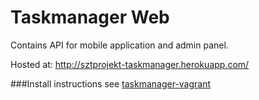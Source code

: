 Taskmanager Web
===============

Contains API for mobile application and admin panel.

Hosted at: http://sztprojekt-taskmanager.herokuapp.com/

###Install instructions
see [taskmanager-vagrant](https://github.com/sztprojekt/taskmanager-vagrant)
